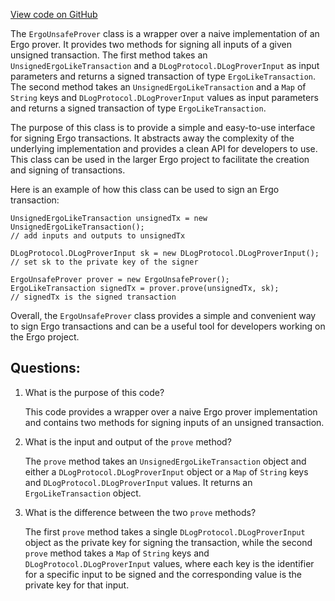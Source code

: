 [View code on GitHub](https://github.com/ergoplatform/ergo/ergo-wallet/src/main/java/org/ergoplatform/wallet/interface4j/crypto/ErgoUnsafeProver.java)

The `ErgoUnsafeProver` class is a wrapper over a naive implementation of an Ergo prover. It provides two methods for signing all inputs of a given unsigned transaction. The first method takes an `UnsignedErgoLikeTransaction` and a `DLogProtocol.DLogProverInput` as input parameters and returns a signed transaction of type `ErgoLikeTransaction`. The second method takes an `UnsignedErgoLikeTransaction` and a `Map` of `String` keys and `DLogProtocol.DLogProverInput` values as input parameters and returns a signed transaction of type `ErgoLikeTransaction`.

The purpose of this class is to provide a simple and easy-to-use interface for signing Ergo transactions. It abstracts away the complexity of the underlying implementation and provides a clean API for developers to use. This class can be used in the larger Ergo project to facilitate the creation and signing of transactions.

Here is an example of how this class can be used to sign an Ergo transaction:

```
UnsignedErgoLikeTransaction unsignedTx = new UnsignedErgoLikeTransaction();
// add inputs and outputs to unsignedTx

DLogProtocol.DLogProverInput sk = new DLogProtocol.DLogProverInput();
// set sk to the private key of the signer

ErgoUnsafeProver prover = new ErgoUnsafeProver();
ErgoLikeTransaction signedTx = prover.prove(unsignedTx, sk);
// signedTx is the signed transaction
```

Overall, the `ErgoUnsafeProver` class provides a simple and convenient way to sign Ergo transactions and can be a useful tool for developers working on the Ergo project.
## Questions: 
 1. What is the purpose of this code?
    
    This code provides a wrapper over a naive Ergo prover implementation and contains two methods for signing inputs of an unsigned transaction.

2. What is the input and output of the `prove` method?
    
    The `prove` method takes an `UnsignedErgoLikeTransaction` object and either a `DLogProtocol.DLogProverInput` object or a `Map` of `String` keys and `DLogProtocol.DLogProverInput` values. It returns an `ErgoLikeTransaction` object.

3. What is the difference between the two `prove` methods?
    
    The first `prove` method takes a single `DLogProtocol.DLogProverInput` object as the private key for signing the transaction, while the second `prove` method takes a `Map` of `String` keys and `DLogProtocol.DLogProverInput` values, where each key is the identifier for a specific input to be signed and the corresponding value is the private key for that input.